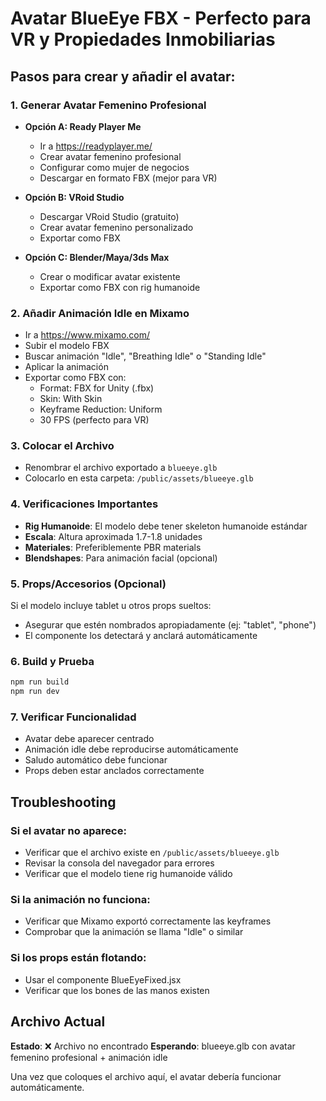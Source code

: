 # Avatar BlueEye FBX - Perfecto para VR y Propiedades Inmobiliarias

## Pasos para crear y añadir el avatar:

### 1. Generar Avatar Femenino Profesional
- **Opción A: Ready Player Me**
  - Ir a https://readyplayer.me/
  - Crear avatar femenino profesional
  - Configurar como mujer de negocios
  - Descargar en formato FBX (mejor para VR)

- **Opción B: VRoid Studio**
  - Descargar VRoid Studio (gratuito)
  - Crear avatar femenino personalizado
  - Exportar como FBX

- **Opción C: Blender/Maya/3ds Max**
  - Crear o modificar avatar existente
  - Exportar como FBX con rig humanoide

### 2. Añadir Animación Idle en Mixamo
- Ir a https://www.mixamo.com/
- Subir el modelo FBX
- Buscar animación "Idle", "Breathing Idle" o "Standing Idle"
- Aplicar la animación
- Exportar como FBX con:
  - Format: FBX for Unity (.fbx)
  - Skin: With Skin
  - Keyframe Reduction: Uniform
  - 30 FPS (perfecto para VR)

### 3. Colocar el Archivo
- Renombrar el archivo exportado a `blueeye.glb`
- Colocarlo en esta carpeta: `/public/assets/blueeye.glb`

### 4. Verificaciones Importantes
- **Rig Humanoide**: El modelo debe tener skeleton humanoide estándar
- **Escala**: Altura aproximada 1.7-1.8 unidades
- **Materiales**: Preferiblemente PBR materials
- **Blendshapes**: Para animación facial (opcional)

### 5. Props/Accesorios (Opcional)
Si el modelo incluye tablet u otros props sueltos:
- Asegurar que estén nombrados apropiadamente (ej: "tablet", "phone")
- El componente los detectará y anclará automáticamente

### 6. Build y Prueba
```bash
npm run build
npm run dev
```

### 7. Verificar Funcionalidad
- Avatar debe aparecer centrado
- Animación idle debe reproducirse automáticamente
- Saludo automático debe funcionar
- Props deben estar anclados correctamente

## Troubleshooting

### Si el avatar no aparece:
- Verificar que el archivo existe en `/public/assets/blueeye.glb`
- Revisar la consola del navegador para errores
- Verificar que el modelo tiene rig humanoide válido

### Si la animación no funciona:
- Verificar que Mixamo exportó correctamente las keyframes
- Comprobar que la animación se llama "Idle" o similar

### Si los props están flotando:
- Usar el componente BlueEyeFixed.jsx
- Verificar que los bones de las manos existen

## Archivo Actual
**Estado**: ❌ Archivo no encontrado
**Esperando**: blueeye.glb con avatar femenino profesional + animación idle

Una vez que coloques el archivo aquí, el avatar debería funcionar automáticamente.
